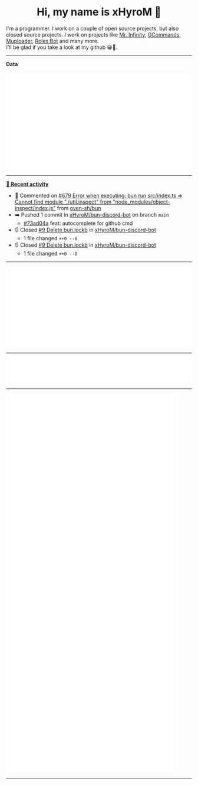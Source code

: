 <p align="center">
    <!-- <img src="https://avatars.githubusercontent.com/u/56601352" width="192" alt="hyro's pfp" /> -->
    <h1 align="center">Hi, my name is xHyroM 👋</h1>
</p>

I'm a programmer. I work on a couple of open source projects, but also closed source projects. I work on projects like [Mr. Infinity](https://discord.com/oauth2/authorize?client_id=720321585625694239&scope=bot%20applications.commands&permissions=8&redirect_uri=https://blobs.gq/imanager&prompt=consent&response_type=code), [GCommands](https://github.com/Garlic-Team/GCommands), [Muploader](https://github.com/xHyroM/Muploder), [Roles Bot](https://github.com/xHyroM/roles-bot) and many more.  
I'll be glad if you take a look at my github 😀👀.

___
**Data**

<img src="https://github.com/xHyroM/xHyroM/blob/master/.cache/base.svg">

___

**[📰 Recent activity](https://github.com/xHyroM)**
* 💬 Commented on [#679 Error when executing: bun run src/index.ts =&gt; Cannot find module &#34;./util.inspect&#34; from &#34;node_modules/object-inspect/index.js&#34;](https://github.com/oven-sh/bun/issues/679) from [oven-sh/bun](https://github.com/oven-sh/bun)
* ➡️ Pushed 1 commit in [xHyroM/bun-discord-bot](https://github.com/xHyroM/bun-discord-bot) on branch `main`
  * [#73ad04a](https://github.com/xHyroM/bun-discord-bot/commit/73ad04a) feat: autocomplete for github cmd
* 🔃 Closed [#9 Delete bun.lockb](https://github.com/xHyroM/bun-discord-bot/pull/9) in [xHyroM/bun-discord-bot](https://github.com/xHyroM/bun-discord-bot)
  * 1 file changed `++0 --0`
* 🔃 Closed [#9 Delete bun.lockb](https://github.com/xHyroM/bun-discord-bot/pull/9) in [xHyroM/bun-discord-bot](https://github.com/xHyroM/bun-discord-bot)
  * 1 file changed `++0 --0`


___

<img src="https://github.com/xHyroM/xHyroM/blob/master/.cache/isocalendar.svg">

___

<img src="https://github.com/xHyroM/xHyroM/blob/master/.cache/languages.svg">

___

<img src="https://github.com/xHyroM/xHyroM/blob/master/.cache/achievements.svg">

___
